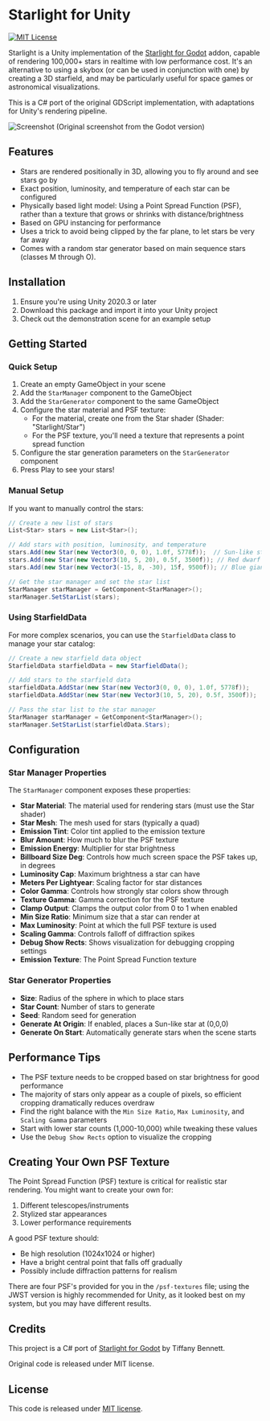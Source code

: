 # Starlight for Unity

[![MIT License](https://img.shields.io/github/license/tiffany352/godot-starlight)](https://github.com/tiffany352/godot-starlight)

Starlight is a Unity implementation of the [Starlight for Godot](https://github.com/tiffany352/godot-starlight) addon, capable of rendering 100,000+ stars in realtime with low performance cost. It's an alternative to using a skybox (or can be used in conjunction with one) by creating a 3D starfield, and may be particularly useful for space games or astronomical visualizations.

This is a C# port of the original GDScript implementation, with adaptations for Unity's rendering pipeline.

![Screenshot](https://github.com/tiffany352/godot-starlight/raw/main/docs/screenshot.jpg)
(Original screenshot from the Godot version)

## Features

- Stars are rendered positionally in 3D, allowing you to fly around and see stars go by
- Exact position, luminosity, and temperature of each star can be configured
- Physically based light model: Using a Point Spread Function (PSF), rather than a texture that grows or shrinks with distance/brightness
- Based on GPU instancing for performance
- Uses a trick to avoid being clipped by the far plane, to let stars be very far away
- Comes with a random star generator based on main sequence stars (classes M through O).

## Installation

1. Ensure you're using Unity 2020.3 or later
2. Download this package and import it into your Unity project
3. Check out the demonstration scene for an example setup

## Getting Started

### Quick Setup

1. Create an empty GameObject in your scene
2. Add the `StarManager` component to the GameObject
3. Add the `StarGenerator` component to the same GameObject
4. Configure the star material and PSF texture:
   - For the material, create one from the Star shader (Shader: "Starlight/Star")
   - For the PSF texture, you'll need a texture that represents a point spread function
5. Configure the star generation parameters on the `StarGenerator` component
6. Press Play to see your stars!

### Manual Setup

If you want to manually control the stars:

```csharp
// Create a new list of stars
List<Star> stars = new List<Star>();

// Add stars with position, luminosity, and temperature
stars.Add(new Star(new Vector3(0, 0, 0), 1.0f, 5778f));  // Sun-like star at origin
stars.Add(new Star(new Vector3(10, 5, 20), 0.5f, 3500f)); // Red dwarf
stars.Add(new Star(new Vector3(-15, 8, -30), 15f, 9500f)); // Blue giant

// Get the star manager and set the star list
StarManager starManager = GetComponent<StarManager>();
starManager.SetStarList(stars);
```

### Using StarfieldData

For more complex scenarios, you can use the `StarfieldData` class to manage your star catalog:

```csharp
// Create a new starfield data object
StarfieldData starfieldData = new StarfieldData();

// Add stars to the starfield data
starfieldData.AddStar(new Star(new Vector3(0, 0, 0), 1.0f, 5778f));
starfieldData.AddStar(new Star(new Vector3(10, 5, 20), 0.5f, 3500f));

// Pass the star list to the star manager
StarManager starManager = GetComponent<StarManager>();
starManager.SetStarList(starfieldData.Stars);
```

## Configuration

### Star Manager Properties

The `StarManager` component exposes these properties:

- **Star Material**: The material used for rendering stars (must use the Star shader)
- **Star Mesh**: The mesh used for stars (typically a quad)
- **Emission Tint**: Color tint applied to the emission texture
- **Blur Amount**: How much to blur the PSF texture
- **Emission Energy**: Multiplier for star brightness
- **Billboard Size Deg**: Controls how much screen space the PSF takes up, in degrees
- **Luminosity Cap**: Maximum brightness a star can have
- **Meters Per Lightyear**: Scaling factor for star distances
- **Color Gamma**: Controls how strongly star colors show through
- **Texture Gamma**: Gamma correction for the PSF texture
- **Clamp Output**: Clamps the output color from 0 to 1 when enabled
- **Min Size Ratio**: Minimum size that a star can render at
- **Max Luminosity**: Point at which the full PSF texture is used
- **Scaling Gamma**: Controls falloff of diffraction spikes
- **Debug Show Rects**: Shows visualization for debugging cropping settings
- **Emission Texture**: The Point Spread Function texture

### Star Generator Properties

- **Size**: Radius of the sphere in which to place stars
- **Star Count**: Number of stars to generate
- **Seed**: Random seed for generation
- **Generate At Origin**: If enabled, places a Sun-like star at (0,0,0)
- **Generate On Start**: Automatically generate stars when the scene starts

## Performance Tips

- The PSF texture needs to be cropped based on star brightness for good performance
- The majority of stars only appear as a couple of pixels, so efficient cropping dramatically reduces overdraw
- Find the right balance with the `Min Size Ratio`, `Max Luminosity`, and `Scaling Gamma` parameters
- Start with lower star counts (1,000-10,000) while tweaking these values
- Use the `Debug Show Rects` option to visualize the cropping

## Creating Your Own PSF Texture

The Point Spread Function (PSF) texture is critical for realistic star rendering. You might want to create your own for:

1. Different telescopes/instruments
2. Stylized star appearances
3. Lower performance requirements

A good PSF texture should:
- Be high resolution (1024x1024 or higher)
- Have a bright central point that falls off gradually
- Possibly include diffraction patterns for realism

There are four PSF's provided for you in the `/psf-textures` file; using the JWST version is highly recommended for Unity,
as it looked best on my system, but you may have different results.

## Credits

This project is a C# port of [Starlight for Godot](https://github.com/tiffany352/godot-starlight) by Tiffany Bennett.

Original code is released under MIT license.

## License

This code is released under [MIT license](./LICENSE).
